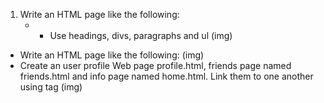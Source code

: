 1. Write an HTML page like the following:
	- * Use headings, divs, paragraphs and ul
	(img)
* Write an HTML page like the following:
	(img)
* Create an user profile Web page profile.html, friends page named friends.html and info page named home.html. Link them to one another using <a> tag
	(img)